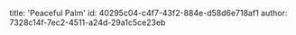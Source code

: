 title: 'Peaceful Palm'
id: 40295c04-c4f7-43f2-884e-d58d6e718af1
author: 7328c14f-7ec2-4511-a24d-29a1c5ce23eb

